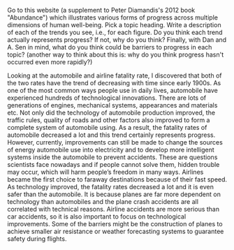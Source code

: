 Go to this website (a supplement to Peter Diamandis's 2012 book "Abundance") which illustrates various forms of progress across multiple dimensions of human well-being. Pick a topic heading. Write a description of each of the trends you see, i.e., for each figure. Do you think each trend actually represents progress? If not, why do you think? Finally, with Dan and A. Sen in mind, what do you think could be barriers to progress in each topic? (another way to think about this is: why do you think progress hasn't occurred even more rapidly?) 

Looking at the automobile and airline fatality rate, I discovered that both of the two rates have the trend of decreasing with time since early 1900s.
As one of the most common ways people use in daily lives, automobile have experienced hundreds of technological innovations. There are lots of generations of engines, mechanical systems, appearances and materials etc. Not only did the technology of automobile production improved, the traffic rules, quality of roads and other factors also improved to form a complete system of automobile using. As a result, the fatality rates of automobile decreased a lot and this trend certainly represents progress. However, currently, improvements can still be made to change the sources of energy automobile use into electricity and to develop more intelligent systems inside the automobile to prevent accidents. These are questions scientists face nowadays and if people cannot solve them, hidden trouble may occur, which will harm people’s freedom in many ways.
Airlines became the first choice to faraway destinations because of their fast speed. As technology improved, the fatality rates decreased a lot and it is even safer than the automobile. It is because planes are far more dependent on technology than automobiles and the plane crash accidents are all correlated with technical reasons. Airline accidents are more serious than car accidents, so it is also important to focus on technological improvements. Some of the barriers might be the construction of planes to achieve smaller air resistance or weather forecasting systems to guarantee safety during flights.
